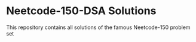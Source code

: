 # Neetcode-150-DSA Solutions
This repository contains all solutions of the famous Neetcode-150 problem set

